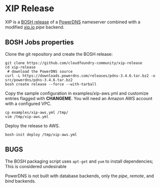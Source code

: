 # XIP Release

XIP is a [BOSH release](https://bosh.io/docs/create-release.html)
of a [PowerDNS](https://www.powerdns.com/) nameserver combined with
a modified [xip.io](http://xip.io/) *pipe* backend.

## BOSH Jobs properties

Clone the git repository and create the BOSH release:

```
git clone https://github.com/cloudfoundry-community/xip-release
cd xip-release
 # download the PowerDNS source
curl -L https://downloads.powerdns.com/releases/pdns-3.4.6.tar.bz2 -o src/powerdns/pdns-3.4.6.tar.bz2
bosh create release --force --with-tarball
```

Copy the sample configuration in examples/xip-aws.yml and customize
entries flagged with **CHANGEME**. You will need an Amazon AWS account with a configured VPC.

```
cp examples/xip-aws.yml /tmp/
vim /tmp/xip-aws.yml
```

Deploy the release to AWS.

```
bosh-init deploy /tmp/xip-aws.yml
```

## BUGS

The BOSH packaging script uses `apt-get` and `yum` to install dependencies;
This is considered undesirable

PowerDNS is not built with database backends, only the *pipe*, *remote*, and *bind* backends.
